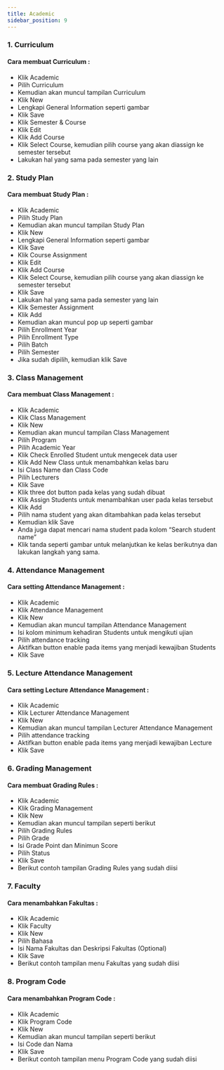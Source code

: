 ```yaml
---
title: Academic
sidebar_position: 9
---
```

### 1. Curriculum

#### Cara membuat Curriculum :

* Klik Academic
* Pilih Curriculum
* Kemudian akan muncul tampilan Curriculum
* Klik New
* Lengkapi General Information seperti gambar
* Klik Save
* Klik Semester & Course
* Klik Edit
* Klik Add Course
* Klik Select Course, kemudian pilih course yang akan diassign ke semester tersebut
* Lakukan hal yang sama pada semester yang lain



### 2. Study Plan

#### Cara membuat Study Plan :

* Klik Academic
* Pilih Study Plan
* Kemudian akan muncul tampilan Study Plan
* Klik New
* Lengkapi General Information seperti gambar
* Klik Save
* Klik Course Assignment
* Klik Edit
* Klik Add Course
* Klik Select Course, kemudian pilih course yang akan diassign ke semester tersebut
* Klik Save
* Lakukan hal yang sama pada semester yang lain
* Klik Semester Assignment
* Klik Add
* Kemudian akan muncul pop up seperti gambar
* Pilih Enrollment Year
* Pilih Enrollment Type
* Pilih Batch
* Pilih Semester
* Jika sudah dipilih, kemudian klik Save



### 3. Class Management

#### Cara membuat Class Management :

* Klik Academic
* Klik Class Management
* Klik New
* Kemudian akan muncul tampilan Class Management
* Pilih Program
* Pilih Academic Year
* Klik Check Enrolled Student untuk mengecek data user
* Klik Add New Class untuk menambahkan kelas baru
* Isi Class Name dan Class Code
* Pilih Lecturers
* Klik Save
* Klik three dot button pada kelas yang sudah dibuat
* Klik Assign Students untuk menambahkan user pada kelas tersebut
* Klik Add
* Pilih nama student yang akan ditambahkan pada kelas tersebut
* Kemudian klik Save
* Anda juga dapat mencari nama student pada kolom “Search student name”
* Klik tanda seperti gambar untuk melanjutkan ke kelas berikutnya dan lakukan langkah yang sama.



### 4. Attendance Management

#### Cara setting Attendance Management :

* Klik Academic
* Klik Attendance Management
* Klik New
* Kemudian akan muncul tampilan Attendance Management
* Isi kolom minimum kehadiran Students untuk mengikuti ujian
* Pilih attendance tracking
* Aktifkan button enable pada items yang menjadi kewajiban Students
* Klik Save



### **5. Lecture Attendance Management**

#### Cara setting Lecture Attendance Management :

* Klik Academic
* Klik Lecturer Attendance Management
* Klik New
* Kemudian akan muncul tampilan Lecturer Attendance Management
* Pilih attendance tracking
* Aktifkan button enable pada items yang menjadi kewajiban Lecture
* Klik Save



### 6. Grading Management

#### Cara membuat Grading Rules :

* Klik Academic
* Klik Grading Management
* Klik New
* Kemudian akan muncul tampilan seperti berikut
* Pilih Grading Rules
* Pilih Grade
* Isi Grade Point dan Minimun Score
* Pilih Status
* Klik Save
* Berikut contoh tampilan Grading Rules yang sudah diisi



### 7. Faculty

#### Cara menambahkan Fakultas :

* Klik Academic
* Klik Faculty
* Klik New
* Pilih Bahasa
* Isi Nama Fakultas dan Deskripsi Fakultas (Optional)
* Klik Save
* Berikut contoh tampilan menu Fakultas yang sudah diisi



### 8. Program Code

#### Cara menambahkan Program Code :

* Klik Academic
* Klik Program Code
* Klik New
* Kemudian akan muncul tampilan seperti berikut
* Isi Code dan Nama
* Klik Save
* Berikut contoh tampilan menu Program Code yang sudah diisi
